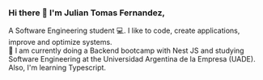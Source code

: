 ### Hi there 👋 I'm Julian Tomas Fernandez,

A Software Engineering student 💻. I like to code, create applications, improve and optimize systems.<br>
🌱 I am currently doing a Backend bootcamp with Nest JS and studying Software Engineering at the Universidad Argentina de la Empresa (UADE). Also, I'm learning Typescript.

